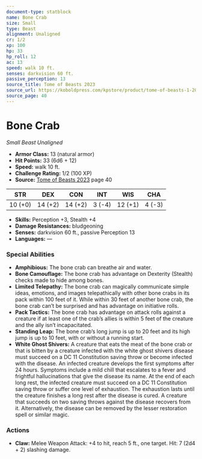 ```yaml
---
document-type: statblock
name: Bone Crab
size: Small
type: Beast
alignment: Unaligned
cr: 1/2
xp: 100
hp: 33
hp_roll: 12
ac: 13
speed: walk 10 ft.
senses: darkvision 60 ft. 
passive_perception: 13
source_title: Tome of Beasts 2023
source_url: https://koboldpress.com/kpstore/product/tome-of-beasts-1-2023-edition/
source_page: 40
---
```


# Bone Crab

*Small* *Beast* *Unaligned*

- **Armor Class:** 13 (natural armor)
- **Hit Points:** 33 (6d6 + 12)
- **Speed:** walk 10 ft.
- **Challenge Rating:** 1/2 (100 XP)
- **Source:** [Tome of Beasts 2023](https://koboldpress.com/kpstore/product/tome-of-beasts-1-2023-edition/) page 40

| STR | DEX | CON | INT | WIS | CHA |
| --- | --- | --- | --- | --- | --- |
| 10 (+0) | 14 (+2) | 14 (+2) | 3 (-4) | 12 (+1) | 4 (-3) |

- **Skills:** Perception +3, Stealth +4
- **Damage Resistances:** bludgeoning
- **Senses:** darkvision 60 ft., passive Perception 13
- **Languages:** —

### Special Abilities

- **Amphibious:** The bone crab can breathe air and water.
- **Bone Camouflage:** The bone crab has advantage on Dexterity (Stealth) checks made to hide among bones.
- **Limited Telepathy:** The bone crab can magically communicate simple ideas, emotions, and images telepathically with other bone crabs in its pack within 100 feet of it. While within 30 feet of another bone crab, the bone crab can’t be surprised and has advantage on initiative rolls.
- **Pack Tactics:** The bone crab has advantage on attack rolls against a creature if at least one of the crab’s allies is within 5 feet of the creature and the ally isn’t incapacitated.
- **Standing Leap:** The bone crab’s long jump is up to 20 feet and its high jump is up to 10 feet, with or without a running start.
- **White Ghost Shivers:** A creature that eats the meat of the bone crab or that is bitten by a creature infected with the white ghost shivers disease must succeed on a DC 11 Constitution saving throw or become infected with the disease. An infected creature develops the first symptoms after 24 hours. Symptoms include a mild chill that escalates to a fever and frightful hallucinations that give the disease its name. At the end of each long rest, the infected creature must succeed on a DC 11 Constitution saving throw or suffer one level of exhaustion. The exhaustion lasts until the creature finishes a long rest after the disease is cured. A creature that succeeds on two saving throws against the disease recovers from it. Alternatively, the disease can be removed by the lesser restoration spell or similar magic.

### Actions

- **Claw:** Melee Weapon Attack: +4 to hit, reach 5 ft., one target. Hit: 7 (2d4 + 2) slashing damage.
